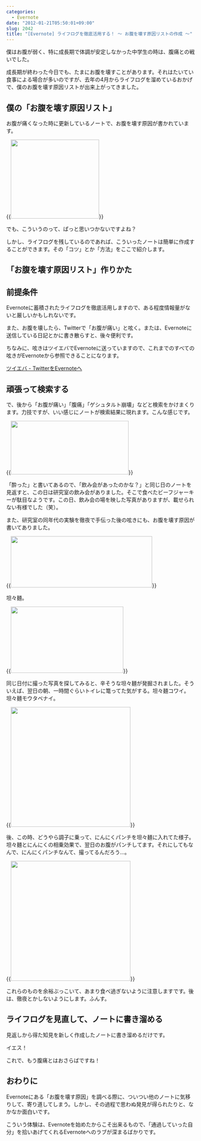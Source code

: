 ```yaml
---
categories:
  - Evernote
date: "2012-01-21T05:50:01+09:00"
slug: 2042
title: "[Evernote] ライフログを徹底活用する！ 〜 お腹を壊す原因リストの作成 〜"
---
```


僕はお腹が弱く、特に成長期で体調が安定しなかった中学生の時は、腹痛との戦いでした。

成長期が終わった今日でも、たまにお腹を壊すことがあります。それはたいてい食事による場合が多いのですが、去年の4月からライフログを溜めているおかげで、僕のお腹を壊す原因リストが出来上がってきました。

## 僕の「お腹を壊す原因リスト」

お腹が痛くなった時に更新しているノートで、お腹を壊す原因が書かれています。

{{<img alt="" src="/images/2012/01/2042_1.png" width="236" height="211">}}

でも、こういうのって、ぱっと思いつかないですよね？

しかし、ライフログを残しているのであれば、こういったノートは簡単に作成することができます。その「コツ」とか「方法」をここで紹介します。

## 「お腹を壊す原因リスト」作りかた

## 前提条件

Evernoteに蓄積されたライフログを徹底活用しますので、ある程度情報量がないと厳しいかもしれないです。

また、お腹を壊したら、Twitterで「お腹が痛い」と呟く。または、Evernoteに送信している日記とかに書き散らすと、後々便利です。

ちなみに、呟きはツイエバでEvernoteに送っていますので、これまでのすべての呟きがEvernoteから参照できることになります。

[ツイエバ - TwitterをEvernoteへ](http://twieve.net/)

## 頑張って検索する

で、後から「お腹が痛い」「腹痛」「ゲシュタルト崩壊」などと検索をかけまくります。力技ですが、いい感じにノートが検索結果に現れます。こんな感じです。

{{<img alt="" src="/images/2012/01/2042_2.png" width="315" height="143">}}

「酔った」と書いてあるので、「飲み会があったのかな？」と同じ日のノートを見返すと、この日は研究室の飲み会がありました。そこで食べたビーフジャーキーが駄目なようです。この日、飲み会の場を映した写真がありますが、載せられない有様でした（笑）。

また、研究室の同年代の実験を徹夜で手伝った後の呟きにも、お腹を壊す原因が書いてありました。

{{<img alt="" src="/images/2012/01/2042_3.png" width="378" height="137">}}

坦々麺。

{{<img alt="" src="/images/2012/01/2042_4.png" width="301" height="177">}}

同じ日付に撮った写真を探してみると、辛そうな坦々麺が発掘されました。そういえば、翌日の朝、一時間ぐらいトイレに篭ってた気がする。坦々麺コワイ。坦々麺モウタベナイ。

{{<img alt="" src="/images/2012/01/2042_5.jpg" width="320" height="320">}}

後、この時、どうやら調子に乗って、にんにくパンチを坦々麺に入れてた様子。坦々麺とにんにくの相乗効果で、翌日のお腹がパンチしてます。それにしてもなんで、にんにくパンチなんて、撮ってるんだろう…。

{{<img alt="" src="/images/2012/01/2042_6.jpg" width="320" height="320">}}

これらのものを余裕ぶっこいて、あまり食べ過ぎないように注意しますです。後は、徹夜とかしないようにします。ふんす。

## ライフログを見直して、ノートに書き溜める

見返しから得た知見を新しく作成したノートに書き溜めるだけです。

イエス！

これで、もう腹痛とはおさらばですね！

## おわりに

Evernoteにある「お腹を壊す原因」を調べる際に、ついつい他のノートに気移りして、寄り道してしまう。しかし、その過程で思わぬ発見が得られたりと、なかなか面白いです。

こういう体験は、Evernoteを始めたからこそ出来るもので、「通過していった自分」を拾いあげてくれるEvernoteへのラブが深まるばかりです。
